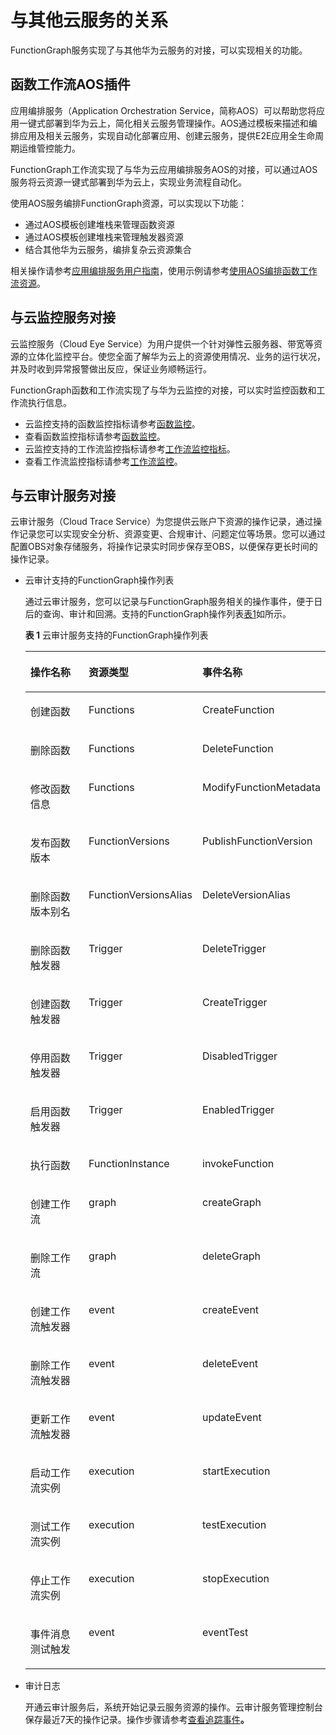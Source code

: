 # 与其他云服务的关系<a name="functiongraph_01_0130"></a>

FunctionGraph服务实现了与其他华为云服务的对接，可以实现相关的功能。

## 函数工作流AOS插件<a name="section1567493411203"></a>

应用编排服务（Application Orchestration Service，简称AOS）可以帮助您将应用一键式部署到华为云上，简化相关云服务管理操作。AOS通过模板来描述和编排应用及相关云服务，实现自动化部署应用、创建云服务，提供E2E应用全生命周期运维管控能力。

FunctionGraph工作流实现了与华为云应用编排服务AOS的对接，可以通过AOS服务将云资源一键式部署到华为云上，实现业务流程自动化。

使用AOS服务编排FunctionGraph资源，可以实现以下功能：

-   通过AOS模板创建堆栈来管理函数资源
-   通过AOS模板创建堆栈来管理触发器资源
-   结合其他华为云服务，编排复杂云资源集合

相关操作请参考[应用编排服务用户指南](https://support.huaweicloud.com/usermanual-aos/aos_01_0000.html)，使用示例请参考[使用AOS编排函数工作流资源](使用AOS编排函数工作流资源.md)。

## 与云监控服务对接<a name="section14463124559"></a>

云监控服务（Cloud Eye Service）为用户提供一个针对弹性云服务器、带宽等资源的立体化监控平台。使您全面了解华为云上的资源使用情况、业务的运行状况，并及时收到异常报警做出反应，保证业务顺畅运行。

FunctionGraph函数和工作流实现了与华为云监控的对接，可以实时监控函数和工作流执行信息。

-   云监控支持的函数监控指标请参考[函数监控](函数监控.md)。
-   查看函数监控指标请参考[函数监控](函数监控.md)。
-   云监控支持的工作流监控指标请参考[工作流监控指标](工作流监控.md#section9536141171016)。
-   查看工作流监控指标请参考[工作流监控](工作流监控.md#section178201571365)。

## 与云审计服务对接<a name="section1660419239815"></a>

云审计服务（Cloud Trace Service）为您提供云账户下资源的操作记录，通过操作记录您可以实现安全分析、资源变更、合规审计、问题定位等场景。您可以通过配置OBS对象存储服务，将操作记录实时同步保存至OBS，以便保存更长时间的操作记录。

-   云审计支持的FunctionGraph操作列表

    通过云审计服务，您可以记录与FunctionGraph服务相关的操作事件，便于日后的查询、审计和回溯。支持的FunctionGraph操作列表[表1](#table16842010101511)如所示。

    **表 1**  云审计服务支持的FunctionGraph操作列表

    <a name="table16842010101511"></a>
    <table><thead align="left"><tr id="row1585110111519"><th class="cellrowborder" valign="top" width="33.33333333333333%" id="mcps1.2.4.1.1"><p id="p178561012151"><a name="p178561012151"></a><a name="p178561012151"></a>操作名称</p>
    </th>
    <th class="cellrowborder" valign="top" width="33.33333333333333%" id="mcps1.2.4.1.2"><p id="p178561031518"><a name="p178561031518"></a><a name="p178561031518"></a>资源类型</p>
    </th>
    <th class="cellrowborder" valign="top" width="33.33333333333333%" id="mcps1.2.4.1.3"><p id="p685910171516"><a name="p685910171516"></a><a name="p685910171516"></a>事件名称</p>
    </th>
    </tr>
    </thead>
    <tbody><tr id="row16979141084917"><td class="cellrowborder" valign="top" width="33.33333333333333%" headers="mcps1.2.4.1.1 "><p id="p1212964084919"><a name="p1212964084919"></a><a name="p1212964084919"></a>创建函数</p>
    </td>
    <td class="cellrowborder" valign="top" width="33.33333333333333%" headers="mcps1.2.4.1.2 "><p id="p121317409497"><a name="p121317409497"></a><a name="p121317409497"></a>Functions</p>
    </td>
    <td class="cellrowborder" valign="top" width="33.33333333333333%" headers="mcps1.2.4.1.3 "><p id="p8131640174913"><a name="p8131640174913"></a><a name="p8131640174913"></a>CreateFunction</p>
    </td>
    </tr>
    <tr id="row109791410174910"><td class="cellrowborder" valign="top" width="33.33333333333333%" headers="mcps1.2.4.1.1 "><p id="p713174064919"><a name="p713174064919"></a><a name="p713174064919"></a>删除函数</p>
    </td>
    <td class="cellrowborder" valign="top" width="33.33333333333333%" headers="mcps1.2.4.1.2 "><p id="p131311840164913"><a name="p131311840164913"></a><a name="p131311840164913"></a>Functions</p>
    </td>
    <td class="cellrowborder" valign="top" width="33.33333333333333%" headers="mcps1.2.4.1.3 "><p id="p1213134014491"><a name="p1213134014491"></a><a name="p1213134014491"></a>DeleteFunction</p>
    </td>
    </tr>
    <tr id="row16979810134915"><td class="cellrowborder" valign="top" width="33.33333333333333%" headers="mcps1.2.4.1.1 "><p id="p713144016497"><a name="p713144016497"></a><a name="p713144016497"></a>修改函数信息</p>
    </td>
    <td class="cellrowborder" valign="top" width="33.33333333333333%" headers="mcps1.2.4.1.2 "><p id="p16131194014498"><a name="p16131194014498"></a><a name="p16131194014498"></a>Functions</p>
    </td>
    <td class="cellrowborder" valign="top" width="33.33333333333333%" headers="mcps1.2.4.1.3 "><p id="p12131144044916"><a name="p12131144044916"></a><a name="p12131144044916"></a>ModifyFunctionMetadata</p>
    </td>
    </tr>
    <tr id="row16981181034920"><td class="cellrowborder" valign="top" width="33.33333333333333%" headers="mcps1.2.4.1.1 "><p id="p1013110402496"><a name="p1013110402496"></a><a name="p1013110402496"></a>发布函数版本</p>
    </td>
    <td class="cellrowborder" valign="top" width="33.33333333333333%" headers="mcps1.2.4.1.2 "><p id="p1413164011494"><a name="p1413164011494"></a><a name="p1413164011494"></a>FunctionVersions</p>
    </td>
    <td class="cellrowborder" valign="top" width="33.33333333333333%" headers="mcps1.2.4.1.3 "><p id="p20131114010499"><a name="p20131114010499"></a><a name="p20131114010499"></a>PublishFunctionVersion</p>
    </td>
    </tr>
    <tr id="row14981910164915"><td class="cellrowborder" valign="top" width="33.33333333333333%" headers="mcps1.2.4.1.1 "><p id="p20131194064912"><a name="p20131194064912"></a><a name="p20131194064912"></a>删除函数版本别名</p>
    </td>
    <td class="cellrowborder" valign="top" width="33.33333333333333%" headers="mcps1.2.4.1.2 "><p id="p71311140164918"><a name="p71311140164918"></a><a name="p71311140164918"></a>FunctionVersionsAlias</p>
    </td>
    <td class="cellrowborder" valign="top" width="33.33333333333333%" headers="mcps1.2.4.1.3 "><p id="p181311240124912"><a name="p181311240124912"></a><a name="p181311240124912"></a>DeleteVersionAlias</p>
    </td>
    </tr>
    <tr id="row1698118101494"><td class="cellrowborder" valign="top" width="33.33333333333333%" headers="mcps1.2.4.1.1 "><p id="p1313194084913"><a name="p1313194084913"></a><a name="p1313194084913"></a>删除函数触发器</p>
    </td>
    <td class="cellrowborder" valign="top" width="33.33333333333333%" headers="mcps1.2.4.1.2 "><p id="p5131154064916"><a name="p5131154064916"></a><a name="p5131154064916"></a>Trigger</p>
    </td>
    <td class="cellrowborder" valign="top" width="33.33333333333333%" headers="mcps1.2.4.1.3 "><p id="p1131640104913"><a name="p1131640104913"></a><a name="p1131640104913"></a>DeleteTrigger</p>
    </td>
    </tr>
    <tr id="row11981310104912"><td class="cellrowborder" valign="top" width="33.33333333333333%" headers="mcps1.2.4.1.1 "><p id="p121318408496"><a name="p121318408496"></a><a name="p121318408496"></a>创建函数触发器</p>
    </td>
    <td class="cellrowborder" valign="top" width="33.33333333333333%" headers="mcps1.2.4.1.2 "><p id="p131316401498"><a name="p131316401498"></a><a name="p131316401498"></a>Trigger</p>
    </td>
    <td class="cellrowborder" valign="top" width="33.33333333333333%" headers="mcps1.2.4.1.3 "><p id="p9131194010498"><a name="p9131194010498"></a><a name="p9131194010498"></a>CreateTrigger</p>
    </td>
    </tr>
    <tr id="row12981710154917"><td class="cellrowborder" valign="top" width="33.33333333333333%" headers="mcps1.2.4.1.1 "><p id="p15131740134914"><a name="p15131740134914"></a><a name="p15131740134914"></a>停用函数触发器</p>
    </td>
    <td class="cellrowborder" valign="top" width="33.33333333333333%" headers="mcps1.2.4.1.2 "><p id="p1913124014491"><a name="p1913124014491"></a><a name="p1913124014491"></a>Trigger</p>
    </td>
    <td class="cellrowborder" valign="top" width="33.33333333333333%" headers="mcps1.2.4.1.3 "><p id="p1613184054913"><a name="p1613184054913"></a><a name="p1613184054913"></a>DisabledTrigger</p>
    </td>
    </tr>
    <tr id="row151861337134920"><td class="cellrowborder" valign="top" width="33.33333333333333%" headers="mcps1.2.4.1.1 "><p id="p1413114019493"><a name="p1413114019493"></a><a name="p1413114019493"></a>启用函数触发器</p>
    </td>
    <td class="cellrowborder" valign="top" width="33.33333333333333%" headers="mcps1.2.4.1.2 "><p id="p71314405491"><a name="p71314405491"></a><a name="p71314405491"></a>Trigger</p>
    </td>
    <td class="cellrowborder" valign="top" width="33.33333333333333%" headers="mcps1.2.4.1.3 "><p id="p14131134084914"><a name="p14131134084914"></a><a name="p14131134084914"></a>EnabledTrigger</p>
    </td>
    </tr>
    <tr id="row2981310144914"><td class="cellrowborder" valign="top" width="33.33333333333333%" headers="mcps1.2.4.1.1 "><p id="p71312406494"><a name="p71312406494"></a><a name="p71312406494"></a>执行函数</p>
    </td>
    <td class="cellrowborder" valign="top" width="33.33333333333333%" headers="mcps1.2.4.1.2 "><p id="p18131640124919"><a name="p18131640124919"></a><a name="p18131640124919"></a>FunctionInstance</p>
    </td>
    <td class="cellrowborder" valign="top" width="33.33333333333333%" headers="mcps1.2.4.1.3 "><p id="p1213120404495"><a name="p1213120404495"></a><a name="p1213120404495"></a>invokeFunction</p>
    </td>
    </tr>
    <tr id="row68511104151"><td class="cellrowborder" valign="top" width="33.33333333333333%" headers="mcps1.2.4.1.1 "><p id="p15385101331515"><a name="p15385101331515"></a><a name="p15385101331515"></a>创建工作流</p>
    </td>
    <td class="cellrowborder" valign="top" width="33.33333333333333%" headers="mcps1.2.4.1.2 "><p id="p18385131321516"><a name="p18385131321516"></a><a name="p18385131321516"></a>graph</p>
    </td>
    <td class="cellrowborder" valign="top" width="33.33333333333333%" headers="mcps1.2.4.1.3 "><p id="p7385313131518"><a name="p7385313131518"></a><a name="p7385313131518"></a>createGraph</p>
    </td>
    </tr>
    <tr id="row5855105159"><td class="cellrowborder" valign="top" width="33.33333333333333%" headers="mcps1.2.4.1.1 "><p id="p0385111331512"><a name="p0385111331512"></a><a name="p0385111331512"></a>删除工作流</p>
    </td>
    <td class="cellrowborder" valign="top" width="33.33333333333333%" headers="mcps1.2.4.1.2 "><p id="p16385191316150"><a name="p16385191316150"></a><a name="p16385191316150"></a>graph</p>
    </td>
    <td class="cellrowborder" valign="top" width="33.33333333333333%" headers="mcps1.2.4.1.3 "><p id="p2385713171512"><a name="p2385713171512"></a><a name="p2385713171512"></a>deleteGraph</p>
    </td>
    </tr>
    <tr id="row108531019157"><td class="cellrowborder" valign="top" width="33.33333333333333%" headers="mcps1.2.4.1.1 "><p id="p1385111361512"><a name="p1385111361512"></a><a name="p1385111361512"></a>创建工作流触发器</p>
    </td>
    <td class="cellrowborder" valign="top" width="33.33333333333333%" headers="mcps1.2.4.1.2 "><p id="p538511314154"><a name="p538511314154"></a><a name="p538511314154"></a>event</p>
    </td>
    <td class="cellrowborder" valign="top" width="33.33333333333333%" headers="mcps1.2.4.1.3 "><p id="p17385161311151"><a name="p17385161311151"></a><a name="p17385161311151"></a>createEvent</p>
    </td>
    </tr>
    <tr id="row6857102152"><td class="cellrowborder" valign="top" width="33.33333333333333%" headers="mcps1.2.4.1.1 "><p id="p173851913101513"><a name="p173851913101513"></a><a name="p173851913101513"></a>删除工作流触发器</p>
    </td>
    <td class="cellrowborder" valign="top" width="33.33333333333333%" headers="mcps1.2.4.1.2 "><p id="p15385151318151"><a name="p15385151318151"></a><a name="p15385151318151"></a>event</p>
    </td>
    <td class="cellrowborder" valign="top" width="33.33333333333333%" headers="mcps1.2.4.1.3 "><p id="p1038517131152"><a name="p1038517131152"></a><a name="p1038517131152"></a>deleteEvent</p>
    </td>
    </tr>
    <tr id="row158561041510"><td class="cellrowborder" valign="top" width="33.33333333333333%" headers="mcps1.2.4.1.1 "><p id="p638761371516"><a name="p638761371516"></a><a name="p638761371516"></a>更新工作流触发器</p>
    </td>
    <td class="cellrowborder" valign="top" width="33.33333333333333%" headers="mcps1.2.4.1.2 "><p id="p53878136157"><a name="p53878136157"></a><a name="p53878136157"></a>event</p>
    </td>
    <td class="cellrowborder" valign="top" width="33.33333333333333%" headers="mcps1.2.4.1.3 "><p id="p5387101381516"><a name="p5387101381516"></a><a name="p5387101381516"></a>updateEvent</p>
    </td>
    </tr>
    <tr id="row28515100158"><td class="cellrowborder" valign="top" width="33.33333333333333%" headers="mcps1.2.4.1.1 "><p id="p1338710132159"><a name="p1338710132159"></a><a name="p1338710132159"></a>启动工作流实例</p>
    </td>
    <td class="cellrowborder" valign="top" width="33.33333333333333%" headers="mcps1.2.4.1.2 "><p id="p138718138158"><a name="p138718138158"></a><a name="p138718138158"></a>execution</p>
    </td>
    <td class="cellrowborder" valign="top" width="33.33333333333333%" headers="mcps1.2.4.1.3 "><p id="p1838741320157"><a name="p1838741320157"></a><a name="p1838741320157"></a>startExecution</p>
    </td>
    </tr>
    <tr id="row68591041516"><td class="cellrowborder" valign="top" width="33.33333333333333%" headers="mcps1.2.4.1.1 "><p id="p17387191314159"><a name="p17387191314159"></a><a name="p17387191314159"></a>测试工作流实例</p>
    </td>
    <td class="cellrowborder" valign="top" width="33.33333333333333%" headers="mcps1.2.4.1.2 "><p id="p63871413201515"><a name="p63871413201515"></a><a name="p63871413201515"></a>execution</p>
    </td>
    <td class="cellrowborder" valign="top" width="33.33333333333333%" headers="mcps1.2.4.1.3 "><p id="p1538791314154"><a name="p1538791314154"></a><a name="p1538791314154"></a>testExecution</p>
    </td>
    </tr>
    <tr id="row1885201011152"><td class="cellrowborder" valign="top" width="33.33333333333333%" headers="mcps1.2.4.1.1 "><p id="p5387131351517"><a name="p5387131351517"></a><a name="p5387131351517"></a>停止工作流实例</p>
    </td>
    <td class="cellrowborder" valign="top" width="33.33333333333333%" headers="mcps1.2.4.1.2 "><p id="p113871213171516"><a name="p113871213171516"></a><a name="p113871213171516"></a>execution</p>
    </td>
    <td class="cellrowborder" valign="top" width="33.33333333333333%" headers="mcps1.2.4.1.3 "><p id="p14387101351518"><a name="p14387101351518"></a><a name="p14387101351518"></a>stopExecution</p>
    </td>
    </tr>
    <tr id="row685181091515"><td class="cellrowborder" valign="top" width="33.33333333333333%" headers="mcps1.2.4.1.1 "><p id="p2387171310158"><a name="p2387171310158"></a><a name="p2387171310158"></a>事件消息测试触发</p>
    </td>
    <td class="cellrowborder" valign="top" width="33.33333333333333%" headers="mcps1.2.4.1.2 "><p id="p1838710134157"><a name="p1838710134157"></a><a name="p1838710134157"></a>event</p>
    </td>
    <td class="cellrowborder" valign="top" width="33.33333333333333%" headers="mcps1.2.4.1.3 "><p id="p1738781319157"><a name="p1738781319157"></a><a name="p1738781319157"></a>eventTest</p>
    </td>
    </tr>
    </tbody>
    </table>


-   审计日志

    开通云审计服务后，系统开始记录云服务资源的操作。云审计服务管理控制台保存最近7天的操作记录。操作步骤请参考[查看追踪事件](https://support.huaweicloud.com/qs-cts/zh-cn_topic_0030598499.html)**。**


